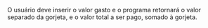 O usuário deve inserir o valor gasto e o programa retornará o valor separado da gorjeta, e o valor total a ser pago, somado à gorjeta.